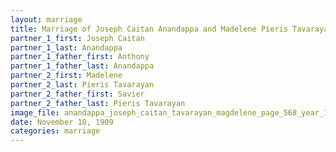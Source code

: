 ```yaml
---
layout: marriage
title: Marriage of Joseph Caitan Anandappa and Madelene Pieris Tavarayan
partner_1_first: Joseph Caitan
partner_1_last: Anandappa
partner_1_father_first: Anthony
partner_1_father_last: Anandappa
partner_2_first: Madelene
partner_2_last: Pieris Tavarayan
partner_2_father_first: Savier
partner_2_father_last: Pieris Tavarayan
image_file: anandappa_joseph_caitan_tavarayan_magdelene_page_568_year_1909
date: November 10, 1909
categories: marriage
---
```


